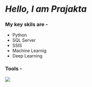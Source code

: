 # *Hello, I am Prajakta*

### My key skils are -

- Python
- SQL Server
- SSIS
- Machine Learnig
- Deep Learning



### Tools - 

<img src="{https://img.shields.io/badge/WhatsApp-25D366?style=for-the-badge&logo=whatsapp&logoColor=white}" />



